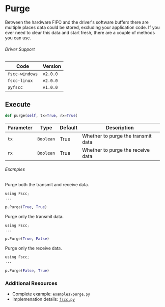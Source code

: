 # Purge
Between the hardware FIFO and the driver's software buffers there are multiple
places data could be stored, excluding your application code. If you ever need
to clear this data and start fresh, there are a couple of methods you can use.

###### Driver Support
| Code           | Version
| -------------- | --------
| `fscc-windows` | `v2.0.0`
| `fscc-linux`   | `v2.0.0`
| `pyfscc`       | `v1.0.0`


## Execute
```python
def purge(self, tx=True, rx=True)
```

| Parameter | Type      | Default | Description
| --------- | --------- | ------- | ----------------------------------
| `tx`      | `Boolean` | True    | Whether to purge the transmit data
| `rx`      | `Boolean` | True    | Whether to purge the receive data

###### Examples
Purge both the transmit and receive data.
```python
using Fscc;
...

p.Purge(True, True)
```

Purge only the transmit data.
```python
using Fscc;
...

p.Purge(True, False)
```

Purge only the receive data.
```python
using Fscc;
...

p.Purge(False, True)
```


### Additional Resources
- Complete example: [`examples\purge.py`](https://github.com/commtech/pyfscc/blob/master/examples/purge.py)
- Implemenation details: [`fscc.py`](https://github.com/commtech/pyfscc/blob/master/fscc.py)

